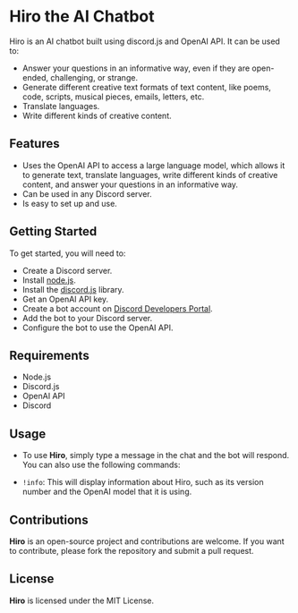 # Hiro the AI Chatbot
Hiro is an AI chatbot built using discord.js and OpenAI API. It can be used to:

- Answer your questions in an informative way, even if they are open-ended, challenging, or strange.
- Generate different creative text formats of text content, like poems, code, scripts, musical pieces, emails, letters, etc.
- Translate languages.
- Write different kinds of creative content.

## Features
- Uses the OpenAI API to access a large language model, which allows it to generate text, translate languages, write different kinds of creative content, and answer your questions in an informative way.
- Can be used in any Discord server.
- Is easy to set up and use.

## Getting Started
To get started, you will need to:

- Create a Discord server.
- Install [node.js](https://nodejs.org/en).
- Install the [discord.js](https://discord.js.org/) library.
- Get an OpenAI API key.
- Create a bot account on [Discord Developers Portal](https://discord.com/developers/applications).
- Add the bot to your Discord server.
- Configure the bot to use the OpenAI API.

## Requirements
- Node.js
- Discord.js
- OpenAI API
- Discord

## Usage
- To use **Hiro**, simply type a message in the chat and the bot will respond. You can also use the following commands:

- `!info`: This will display information about Hiro, such as its version number and the OpenAI model that it is using.

## Contributions
**Hiro** is an open-source project and contributions are welcome. If you want to contribute, please fork the repository and submit a pull request.

## License
**Hiro** is licensed under the MIT License.
